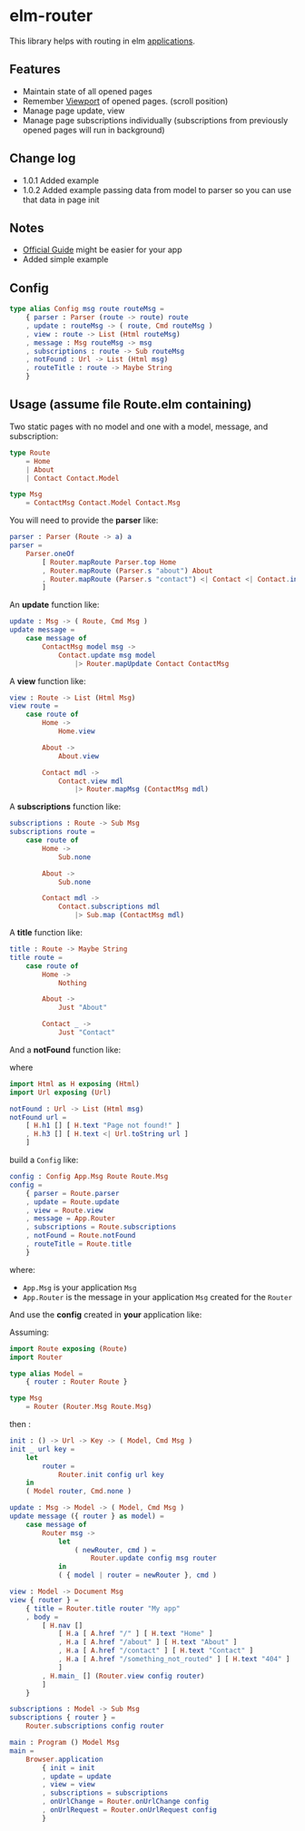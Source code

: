 # elm-router

This library helps with routing in elm [applications](https://package.elm-lang.org/packages/elm/browser/latest/Browser#application).

## Features

- Maintain state of all opened pages
- Remember [Viewport](https://package.elm-lang.org/packages/elm/browser/latest/Browser-Dom#Viewport) of opened pages. (scroll position)
- Manage page update, view
- Manage page subscriptions individually (subscriptions from previously opened pages will run in background)

## Change log

- 1.0.1 Added example
- 1.0.2 Added example passing data from model to parser so you can use that data in page init


## Notes

- [Official Guide](https://guide.elm-lang.org/) might be easier for your app
- Added simple example

## Config

```elm
type alias Config msg route routeMsg =
    { parser : Parser (route -> route) route
    , update : routeMsg -> ( route, Cmd routeMsg )
    , view : route -> List (Html routeMsg)
    , message : Msg routeMsg -> msg
    , subscriptions : route -> Sub routeMsg
    , notFound : Url -> List (Html msg)
    , routeTitle : route -> Maybe String
    }
```

## Usage (assume file Route.elm containing)

Two static pages with no model and one with a model, message, and subscription:

```elm
type Route
    = Home
    | About
    | Contact Contact.Model

type Msg
    = ContactMsg Contact.Model Contact.Msg
```


You will need to provide the **parser** like:

```elm
parser : Parser (Route -> a) a
parser =
    Parser.oneOf
        [ Router.mapRoute Parser.top Home
        , Router.mapRoute (Parser.s "about") About
        , Router.mapRoute (Parser.s "contact") <| Contact <| Contact.init "" ""
        ]
```

An **update** function like:

```elm
update : Msg -> ( Route, Cmd Msg )
update message =
    case message of
        ContactMsg model msg ->
            Contact.update msg model
                |> Router.mapUpdate Contact ContactMsg
```

A **view** function like:

```elm
view : Route -> List (Html Msg)
view route =
    case route of
        Home ->
            Home.view

        About ->
            About.view

        Contact mdl ->
            Contact.view mdl
                |> Router.mapMsg (ContactMsg mdl)
```

A **subscriptions** function like: 

```elm
subscriptions : Route -> Sub Msg
subscriptions route =
    case route of
        Home ->
            Sub.none

        About ->
            Sub.none

        Contact mdl ->
            Contact.subscriptions mdl
                |> Sub.map (ContactMsg mdl)
```

A **title** function like:

```elm
title : Route -> Maybe String
title route =
    case route of
        Home ->
            Nothing

        About ->
            Just "About"

        Contact _ ->
            Just "Contact"
```

And a **notFound** function like:

where
```elm
import Html as H exposing (Html)
import Url exposing (Url)

notFound : Url -> List (Html msg)
notFound url =
    [ H.h1 [] [ H.text "Page not found!" ]
    , H.h3 [] [ H.text <| Url.toString url ]
    ]
```

build a `Config` like: 

```elm
config : Config App.Msg Route Route.Msg
config =
    { parser = Route.parser
    , update = Route.update
    , view = Route.view
    , message = App.Router
    , subscriptions = Route.subscriptions
    , notFound = Route.notFound
    , routeTitle = Route.title
    }
```

where: 

- `App.Msg` is your application `Msg`
- `App.Router` is the message in your application `Msg` created for the `Router`

And use the **config** created in **your** application like:

Assuming:
```elm
import Route exposing (Route)
import Router

type alias Model =
    { router : Router Route }

type Msg
    = Router (Router.Msg Route.Msg)
```

then :

```elm
init : () -> Url -> Key -> ( Model, Cmd Msg )
init _ url key =
    let
        router =
            Router.init config url key
    in
    ( Model router, Cmd.none )

update : Msg -> Model -> ( Model, Cmd Msg )
update message ({ router } as model) =
    case message of
        Router msg ->
            let
                ( newRouter, cmd ) =
                    Router.update config msg router
            in
            ( { model | router = newRouter }, cmd )

view : Model -> Document Msg
view { router } =
    { title = Router.title router "My app"
    , body =
        [ H.nav []
            [ H.a [ A.href "/" ] [ H.text "Home" ]
            , H.a [ A.href "/about" ] [ H.text "About" ]
            , H.a [ A.href "/contact" ] [ H.text "Contact" ]
            , H.a [ A.href "/something_not_routed" ] [ H.text "404" ]
            ]
        , H.main_ [] (Router.view config router)
        ]
    }

subscriptions : Model -> Sub Msg
subscriptions { router } =
    Router.subscriptions config router

main : Program () Model Msg
main =
    Browser.application
        { init = init
        , update = update
        , view = view
        , subscriptions = subscriptions
        , onUrlChange = Router.onUrlChange config
        , onUrlRequest = Router.onUrlRequest config
        }
```
